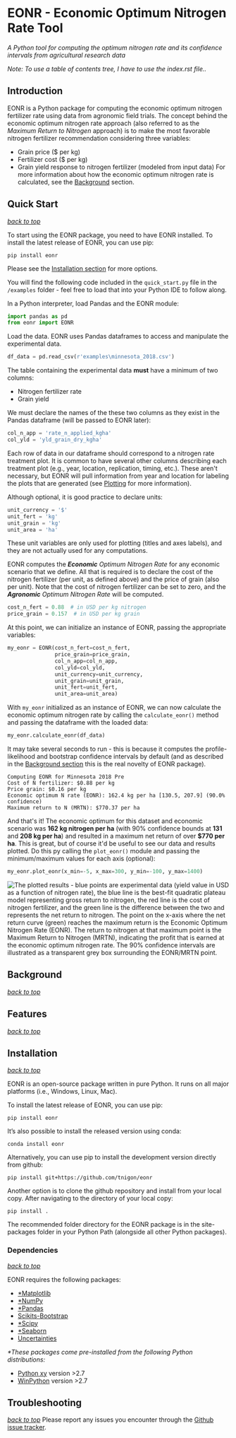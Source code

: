 # EONR - Economic Optimum Nitrogen Rate Tool

*A Python tool for computing the optimum nitrogen rate and its confidence intervals from agricultural research data*

*Note: To use a table of contents tree, I have to use the index.rst file..*

## Introduction

EONR is a Python package for computing the economic optimum nitrogen fertilizer rate using data from agronomic field trials. The concept behind the economic optimum nitrogen rate approach (also referred to as the *Maximum Return to Nitrogen* approach) is to make the most favorable nitrogen fertilizer recommendation considering three variables:
* Grain price ($ per kg)
* Fertilizer cost ($ per kg)
* Grain yield response to nitrogen fertilizer (modeled from input data)
For more information about how the economic optimum nitrogen rate is calculated, see the [Background](#background) section.

## Quick Start
[*back to top*](#introduction)

To start using the EONR package, you need to have EONR installed. To install the latest release of EONR, you can use pip:

	pip install eonr

Please see the [Installation section](#installation) for more options.

You will find the following code included in the `quick_start.py` file in the `/examples` folder - feel free to load that into your Python IDE to follow along.

In a Python interpreter, load Pandas and the EONR module:
```python
import pandas as pd
from eonr import EONR
```

Load the data. EONR uses Pandas dataframes to access and manipulate the experimental data.

```python
df_data = pd.read_csv(r'examples\minnesota_2018.csv')
```

The table containing the experimental data **must** have a minimum of two columns:
* Nitrogen fertilizer rate
* Grain yield

We must declare the names of the these two columns as they exist in the Pandas dataframe (will be passed to EONR later):
```python
col_n_app = 'rate_n_applied_kgha'
col_yld = 'yld_grain_dry_kgha'
```

Each row of data in our dataframe should correspond to a nitrogen rate treatment plot. It is common to have several other columns describing each treatment plot (e.g., year, location, replication, timing, etc.). These aren't necessary, but EONR will pull information from year and location for labeling the plots that are generated (see [Plotting](plotting.md) for more information).

Although optional, it is good practice to declare units:

```python
unit_currency = '$'
unit_fert = 'kg'
unit_grain = 'kg'
unit_area = 'ha'
```

These unit variables are only used for plotting (titles and axes labels), and they are not actually used for any computations.

EONR computes the _**Economic** Optimum Nitrogen Rate_ for any economic scenario that we define. All that is required is to declare the cost of the nitrogen fertilizer (per unit, as defined above) and the price of grain (also per unit). Note that the cost of nitrogen fertilizer can be set to zero, and the _**Agronomic** Optimum Nitrogen Rate_ will be computed.

```python
cost_n_fert = 0.88  # in USD per kg nitrogen
price_grain = 0.157  # in USD per kg grain
```

At this point, we can initialize an instance of EONR, passing the appropriate variables:

```python
my_eonr = EONR(cost_n_fert=cost_n_fert,
               price_grain=price_grain,
               col_n_app=col_n_app,
               col_yld=col_yld,
               unit_currency=unit_currency,
               unit_grain=unit_grain,
               unit_fert=unit_fert,
               unit_area=unit_area)
```

With `my_eonr` initialized as an instance of EONR, we can now calculate the economic optimum nitrogen rate by calling the `calculate_eonr()` method and passing the dataframe with the loaded data:

```python
my_eonr.calculate_eonr(df_data)
```

It may take several seconds to run - this is because it computes the profile-likelihood and bootstrap confidence intervals by default (and as described in the [Background section](#background) this is the real novelty of EONR package).

	Computing EONR for Minnesota 2018 Pre
	Cost of N fertilizer: $0.88 per kg
	Price grain: $0.16 per kg
	Economic optimum N rate (EONR): 162.4 kg per ha [130.5, 207.9] (90.0% confidence)
	Maximum return to N (MRTN): $770.37 per ha

And that's it! The economic optimum for this dataset and economic scenario was **162 kg nitrogen per ha** (with 90% confidence bounds at **131** and **208 kg per ha**) and resulted in a maximum net return of over **$770 per ha**. This is great, but of course it'd be useful to see our data and results plotted. Do this py calling the ```plot_eonr()``` module and passing the minimum/maximum values for each axis (optional):

```python
my_eonr.plot_eonr(x_min=-5, x_max=300, y_min=-100, y_max=1400)
```

![The plotted results - blue points are experimental data (yield value in USD as a function of nitrogen rate), the blue line is the best-fit quadratic plateau model representing gross return to nitrogen, the red line is the cost of nitrogen fertilizer, and the green line is the difference between the two and represents the net return to nitrogen. The point on the x-axis where the net return curve (green) reaches the maximum return is the *Economic Optimum Nitrogen Rate (EONR)*. The return to nitrogen at that maximum point is the *Maximum Return to Nitrogen (MRTN)*, indicating the profit that is earned at the economic optimum nitrogen rate. The 90% confidence intervals are illustrated as a transparent grey box surrounding the EONR/MRTN point.](img/quick_start_eonr_2018_mn.png "Quick Start EONR Plot")

## Background
[*back to top*](#introduction)

## Features
[*back to top*](#introduction)


## Installation
[*back to top*](#introduction)

EONR is an open-source package written in pure Python. It runs on all major platforms (i.e., Windows, Linux, Mac).

To install the latest release of EONR, you can use pip:

	pip install eonr

It’s also possible to install the released version using conda:

	conda install eonr

Alternatively, you can use pip to install the development version directly from github:

	pip install git+https://github.com/tnigon/eonr

Another option is to clone the github repository and install from your local copy. After navigating to the directory of your local copy:

	pip install .

The recommended folder directory for the EONR package is in the site-packages folder in your Python Path (alongside all other Python packages).

### Dependencies
[*back to top*](#introduction)

EONR requires the following packages:

* [\*Matplotlib](http://matplotlib.org/ "Matplotlib")
* [\*NumPy](http://www.numpy.org/ "Numpy")
* [\*Pandas](http://pandas.pydata.org/ "Pandas")
* [Scikits-Bootstrap](https://pypi.org/project/scikits.bootstrap/ "Scikits-Bootstrap")
* [\*Scipy](http://www.scipy.org/ "Scipy")
* [\*Seaborn](https://seaborn.pydata.org/ "Seaborn")
* [Uncertainties](https://pythonhosted.org/uncertainties/ "Uncertainties")

*\*These packages come pre-installed from the following Python distributions:*
* [Python xy](https://code.google.com/p/pythonxy/ "Python xy") version >2.7
* [WinPython](http://winpython.sourceforge.net/ "WinPython") version >2.7

## Troubleshooting
[*back to top*](#introduction)
Please report any issues you encounter through the [Github issue tracker](https://github.com/tnigon/eonr).

